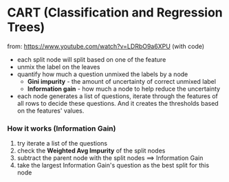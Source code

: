 CART (Classification and Regression Trees)
==========================================
from: https://www.youtube.com/watch?v=LDRbO9a6XPU (with code)
- each split node will split based on one of the feature 
- unmix the label on the leaves
- quantify how much a question unmixed the labels by a node
  - **Gini impurity** - the amount of uncertainty of correct unmixed label
  - **Information gain** - how much a node to help reduce the uncertainty
- each node generates a list of questions, iterate through the features of all rows to decide these questions. And it creates the thresholds based on the features' values.

### How it works (Information Gain)
1. try iterate a list of the questions
2. check the **Weighted Avg Impurity** of the split nodes
3. subtract the parent node with the split nodes ==> Information Gain
4. take the largest Information Gain's question as the best split for this node
